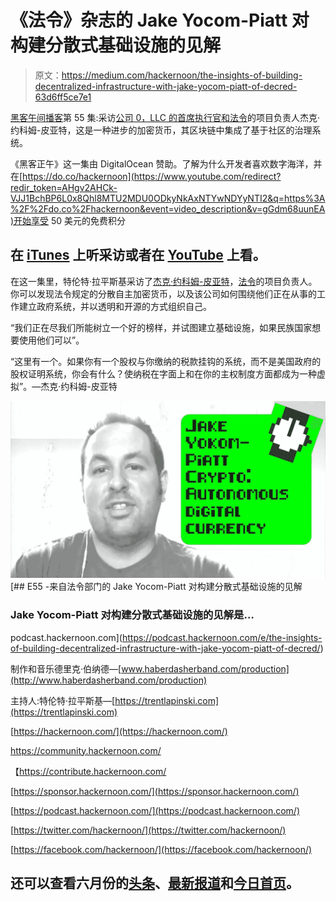 # 《法令》杂志的 Jake Yocom-Piatt 对构建分散式基础设施的见解

> 原文：<https://medium.com/hackernoon/the-insights-of-building-decentralized-infrastructure-with-jake-yocom-piatt-of-decred-63d6ff5ce7e1>

[黑客午间播客](https://podcast.hackernoon.com/)第 55 集:采访[公司 0，LLC 的首席执行官和](https://twitter.com/behindtext)[法令](https://forum.decred.org/)的项目负责人杰克·约科姆-皮亚特，这是一种进步的加密货币，其区块链中集成了基于社区的治理系统。

《黑客正午》这一集由 DigitalOcean 赞助。了解为什么开发者喜欢数字海洋，并在[https://do.co/hackernoon](https://www.youtube.com/redirect?redir_token=AHgv2AHCk-VJJ1BchBP6L0x8Qhl8MTU2MDU0ODkyNkAxNTYwNDYyNTI2&q=https%3A%2F%2Fdo.co%2Fhackernoon&event=video_description&v=gGdm68uunEA)开始享受 50 美元的免费积分

## 在 [iTunes](https://podcasts.apple.com/us/podcast/e55-insights-building-decentralized-infrastructure/id1436233955?i=1000442972357) 上听采访或者在 [YouTube](https://youtu.be/9i1d9C7DT9Y) 上看。

在这一集里，特伦特·拉平斯基采访了[杰克·约科姆-皮亚特](https://twitter.com/behindtext)，[法令](https://forum.decred.org/)的项目负责人。你可以发现法令规定的分散自主加密货币，以及该公司如何围绕他们正在从事的工作建立政府系统，并以透明和开源的方式组织自己。

“我们正在尽我们所能树立一个好的榜样，并试图建立基础设施，如果民族国家想要使用他们可以”。

“这里有一个。如果你有一个股权与你缴纳的税款挂钩的系统，而不是美国政府的股权证明系统，你会有什么？使纳税在字面上和在你的主权制度方面都成为一种虚拟”。—杰克·约科姆-皮亚特

![](img/79a6d1665339e0a1f7168727213f1f4e.png)[](https://podcast.hackernoon.com/e/the-insights-of-building-decentralized-infrastructure-with-jake-yocom-piatt-of-decred/) [## E55 -来自法令部门的 Jake Yocom-Piatt 对构建分散式基础设施的见解

### Jake Yocom-Piatt 对构建分散式基础设施的见解是…

podcast.hackernoon.com](https://podcast.hackernoon.com/e/the-insights-of-building-decentralized-infrastructure-with-jake-yocom-piatt-of-decred/) 

制作和音乐德里克·伯纳德—[www.haberdasherband.com/production](http://www.haberdasherband.com/production)

主持人:特伦特·拉平斯基—[https://trentlapinski.com](https://trentlapinski.com)

[https://hackernoon.com/](https://hackernoon.com/)

https://community.hackernoon.com/

【https://contribute.hackernoon.com/ 

[https://sponsor.hackernoon.com/](https://sponsor.hackernoon.com/)

[https://podcast.hackernoon.com/](https://podcast.hackernoon.com/)

[https://twitter.com/hackernoon/](https://twitter.com/hackernoon/)

[https://facebook.com/hackernoon/](https://facebook.com/hackernoon/)

## 还可以查看六月份的[头条](https://hackernoon.com/archive/2019/06)、[最新报道](https://hackernoon.com/latest-tech-stories/home)和[今日首页](http://hackernoon.com/)。